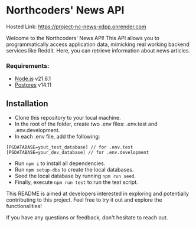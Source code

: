 # Northcoders' News API
Hosted Link: https://project-nc-news-xdpp.onrender.com

Welcome to the Northcoders' News API! This API allows you to programmatically access application data, mimicking real working backend services like Reddit. Here, you can retrieve information about news articles.

### Requirements:
- [Node.js](https://nodejs.org/en/) v21.6.1
- [Postgres](https://www.postgresql.org/download/) v14.11

## Installation

- Clone this repository to your local machine.
- In the root of the folder, create two .env files: .env.test and .env.development.
- In each .env file, add the following:
```
[PGDATABASE=yout_test_database] // for .env.test
[PGDATABASE=your_dev_database] // for .env.development
```
- Run `npm i` to install all dependencies.
- Run `npm setup-dbs` to create the local databases.
- Seed the local database by running `npm run seed`.
- Finally, execute `npm run test` to run the test script.

This README is aimed at developers interested in exploring and potentially contributing to this project. Feel free to try it out and explore the functionalities!

If you have any questions or feedback, don't hesitate to reach out.
